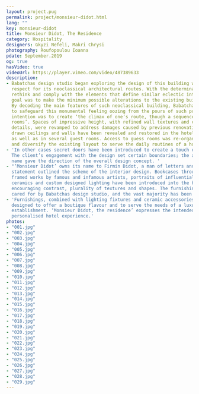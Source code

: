 ```yaml
---
layout: project.pug
permalink: project/monsieur-didot.html
lang: ""
key: monsieur-didot
title: Monsieur Didot, The Residence
category: Hospitality
designers: Gkyzi Nefeli, Makri Chrysi
photography: Roufopoulou Ioanna
pdate: September.2019
og: true
hasVideo: true
videoUrl: https://player.vimeo.com/video/487389633
description:
- Babatchas design studio began exploring the design of this building with outmost
  respect for its neoclassical architectural routes. With the determination to preserve,
  rethink and comply with the elements that define similar eclectic interiors, the
  goal was to make the minimum possible alterations to the existing building core.
  By decoding the main features of such neoclassical building, Babatchas set the principles
  to safeguard this monumental feeling oozing from the pours of such premises. The
  intention was to create ‘the climax of one’s route, though a sequence of exciting
  rooms’. Spaces of impressive height, with refined wall textures and ceiling finishing
  details, were revamped to address damages caused by previous renovations. Delicate
  drawn ceilings and walls have been revealed and restored in the hotel’s main entrance
  as well as in several guest rooms. Access to guess rooms was re-organized to re-orientate
  and diversify the existing layout to serve the daily routines of a hotel business.
- 'In other cases secret doors have been introduced to create a touch of mysticism.
  The client’s engagement with the design set certain boundaries; the already chosen
  name gave the direction of the overall design concept. '
- "‘Monsieur Didot’ owns its name to Firmin Didot, a man of letters and arts. This
  statement outlined the scheme of the interior design. Bookcases throughout the building,
  framed works by famous and infamous artists, portraits of influential people, handmade
  ceramics and custom designed lighting have been introduced into the building’s fabric,
  encouraging contrast, plurality of textures and shapes. The furnishings have been
  cared for by Babatchas design studio, and the vast majority has been custom-made. "
- 'Furnishings, combined with lighting fixtures and ceramic accessories have been
  designed to offer a boutique flavour and to serve the needs of a luxury hospitality
  establishment. ‘Monsieur Didot, the residence’ expresses the intended concept: a
  personalised hotel experience.'
photos:
- "001.jpg"
- "002.jpg"
- "003.jpg"
- "004.jpg"
- "005.jpg"
- "006.jpg"
- "007.jpg"
- "008.jpg"
- "009.jpg"
- "010.jpg"
- "011.jpg"
- "012.jpg"
- "013.jpg"
- "014.jpg"
- "015.jpg"
- "016.jpg"
- "017.jpg"
- "018.jpg"
- "019.jpg"
- "020.jpg"
- "021.jpg"
- "022.jpg"
- "023.jpg"
- "024.jpg"
- "025.jpg"
- "026.jpg"
- "027.jpg"
- "028.jpg"
- "029.jpg"
---
```

